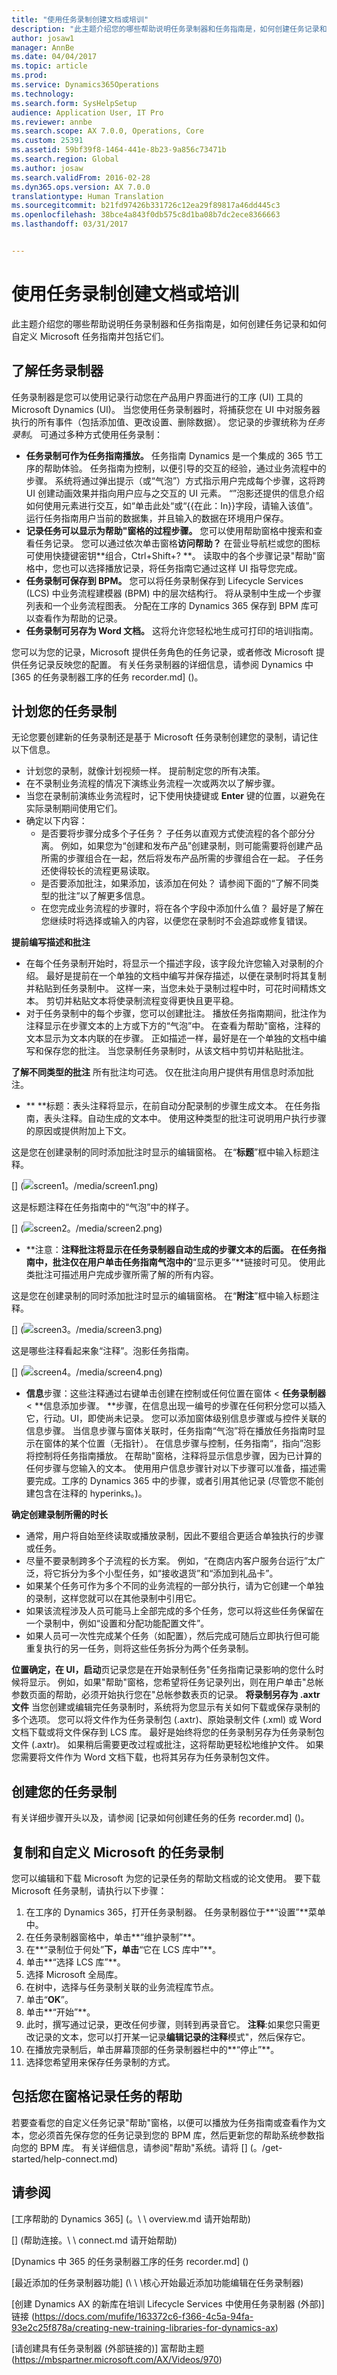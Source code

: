 ```yaml
---
title: "使用任务录制创建文档或培训"
description: "此主题介绍您的哪些帮助说明任务录制器和任务指南是，如何创建任务记录和如何自定义 Microsoft 任务指南并包括它们。"
author: josaw1
manager: AnnBe
ms.date: 04/04/2017
ms.topic: article
ms.prod: 
ms.service: Dynamics365Operations
ms.technology: 
ms.search.form: SysHelpSetup
audience: Application User, IT Pro
ms.reviewer: annbe
ms.search.scope: AX 7.0.0, Operations, Core
ms.custom: 25391
ms.assetid: 59bf39f8-1464-441e-8b23-9a856c73471b
ms.search.region: Global
ms.author: josaw
ms.search.validFrom: 2016-02-28
ms.dyn365.ops.version: AX 7.0.0
translationtype: Human Translation
ms.sourcegitcommit: b21fd97426b331726c12ea29f89817a46dd445c3
ms.openlocfilehash: 38bce4a843f0db575c8d1ba08b7dc2ece8366663
ms.lasthandoff: 03/31/2017


---
```


# <a name="create-documentation-or-training-using-task-recordings"></a>使用任务录制创建文档或培训
此主题介绍您的哪些帮助说明任务录制器和任务指南是，如何创建任务记录和如何自定义 Microsoft 任务指南并包括它们。

<a name="learn-about-task-recorder"></a>了解任务录制器
-------------------------

任务录制器是您可以使用记录行动您在产品用户界面进行的工序 (UI) 工具的 Microsoft Dynamics (UI)。 当您使用任务录制器时，将捕获您在 UI 中对服务器执行的所有事件（包括添加值、更改设置、删除数据）。 您记录的步骤统称为*任务录制*。 可通过多种方式使用任务录制：

-   **任务录制可作为任务指南播放。** 任务指南 Dynamics 是一个集成的 365 节工序的帮助体验。 任务指南为控制，以便引导的交互的经验，通过业务流程中的步骤。 系统将通过弹出提示（或“气泡”）方式指示用户完成每个步骤，这将跨 UI 创建动画效果并指向用户应与之交互的 UI 元素。 “”泡影还提供的信息介绍如何使用元素进行交互，如“单击此处“或“{{在此：In}}字段，请输入该值”。 运行任务指南用户当前的数据集，并且输入的数据在环境用户保存。
-   **记录任务可以显示为帮助"窗格的过程步骤。** 您可以使用帮助窗格中搜索和查看任务记录。 您可以通过依次单击窗格**访问帮助？** 在营业导航栏或您的图标可使用快捷键密钥**组合，Ctrl+Shift+? **。 读取中的各个步骤记录"帮助"窗格中，您也可以选择播放记录，将任务指南它通过这样 UI 指导您完成。
-   **任务录制可保存到 BPM。** 您可以将任务录制保存到 Lifecycle Services (LCS) 中业务流程建模器 (BPM) 中的层次结构行。 将从录制中生成一个步骤列表和一个业务流程图表。 分配在工序的 Dynamics 365 保存到 BPM 库可以查看作为帮助的记录。
-   **任务录制可另存为 Word 文档。** 这将允许您轻松地生成可打印的培训指南。

您可以为您的记录，Microsoft 提供任务角色的任务记录，或者修改 Microsoft 提供任务记录反映您的配置。 有关任务录制器的详细信息，请参阅 Dynamics 中 [365 的任务录制器工序的任务 recorder.md] ()。

## <a name="plan-your-task-recording"></a>计划您的任务录制
无论您要创建新的任务录制还是基于 Microsoft 任务录制创建您的录制，请记住以下信息。

-   计划您的录制，就像计划视频一样。 提前制定您的所有决策。
-   在不录制业务流程的情况下演练业务流程一次或两次以了解步骤。
-   当您在录制前演练业务流程时，记下使用快捷键或 **Enter** 键的位置，以避免在实际录制期间使用它们。
-   确定以下内容：
    -   是否要将步骤分成多个子任务？ 子任务以直观方式使流程的各个部分分离。 例如，如果您为“创建和发布产品”创建录制，则可能需要将创建产品所需的步骤组合在一起，然后将发布产品所需的步骤组合在一起。 子任务还使得较长的流程更易读取。
    -   是否要添加批注，如果添加，该添加在何处？ 请参阅下面的“了解不同类型的批注”以了解更多信息。
    -   在您完成业务流程的步骤时，将在各个字段中添加什么值？ 最好是了解在您继续时将选择或输入的内容，以便您在录制时不会追踪或修复错误。

**提前编写描述和批注**

-   在每个任务录制开始时，将显示一个描述字段，该字段允许您输入对录制的介绍。 最好是提前在一个单独的文档中编写并保存描述，以便在录制时将其复制并粘贴到任务录制中。 这样一来，当您未处于录制过程中时，可花时间精炼文本。 剪切并粘贴文本将使录制流程变得更快且更平稳。
-   对于任务录制中的每个步骤，您可以创建批注。 播放任务指南期间，批注作为注释显示在步骤文本的上方或下方的“气泡”中。 在查看为帮助"窗格，注释的文本显示为文本内联的在步骤。 正如描述一样，最好是在一个单独的文档中编写和保存您的批注。 当您录制任务录制时，从该文档中剪切并粘贴批注。

**了解不同类型的批注** 所有批注均可选。 仅在批注向用户提供有用信息时添加批注。

-   ** **标题：表头注释将显示，在前自动分配录制的步骤生成文本。 在任务指南，表头注释。自动生成的文本中。 使用这种类型的批注可说明用户执行步骤的原因或提供附加上下文。

这是您在创建录制的同时添加批注时显示的编辑窗格。 在“**标题**”框中输入标题注释。 

[] (![screen1。/media/screen1.png)](。/media/screen1.png) 

这是标题注释在任务指南中的“气泡”中的样子。 

[] (![screen2。/media/screen2.png)](。/media/screen2.png)

-   **注意：**注释批注将显示在任务录制器自动生成的步骤文本的后面。 在任务指南中，批注仅在用户单击任务指南气泡中的**“显示更多”**链接时可见。 使用此类批注可描述用户完成步骤所需了解的所有内容。

这是您在创建录制的同时添加批注时显示的编辑窗格。 在“**附注**”框中输入标题注释。 

[] (![screen3。/media/screen3.png)](。/media/screen3.png) 

这是哪些注释看起来象“注释”。泡影任务指南。

[] (![screen4。/media/screen4.png)](。/media/screen4.png)

-   **信息**步骤：这些注释通过右键单击创建在控制或任何位置在窗体 &lt; **任务录制器** &lt; **信息添加步骤。 **步骤，在信息出现一编号的步骤在任何积分您可以插入它，行动。UI，即使尚未记录。 您可以添加窗体级别信息步骤或与控件关联的信息步骤。 当信息步骤与窗体关联时，任务指南“气泡”将在播放任务指南时显示在窗体的某个位置（无指针）。 在信息步骤与控制，任务指南“，指向”泡影将控制将任务指南播放。 在帮助"窗格，注释将显示信息步骤，因为已计算的任何步骤与您输入的文本。 使用用户信息步骤针对以下步骤可以准备，描述需要完成。工序的 Dynamics 365 中的步骤，或者引用其他记录 (尽管您不能创建包含在注释的 hyperinks。)。

**确定创建录制所需的时长**

-   通常，用户将自始至终读取或播放录制，因此不要组合更适合单独执行的步骤或任务。
-   尽量不要录制跨多个子流程的长方案。 例如，“在商店内客户服务台运行”太广泛，将它拆分为多个小型任务，如“接收退货”和“添加到礼品卡”。
-   如果某个任务可作为多个不同的业务流程的一部分执行，请为它创建一个单独的录制，这样您就可以在其他录制中引用它。
-   如果该流程涉及人员可能马上全部完成的多个任务，您可以将这些任务保留在一个录制中，例如“设置和分配功能配置文件”。
-   如果人员可一次性完成某个任务（如配置），然后完成可随后立即执行但可能重复执行的另一任务，则将这些任务拆分为两个任务录制。

**位置确定，在 UI，启动**页记录您是在开始录制任务"任务指南记录影响的您什么时候将显示。 例如，如果"帮助"窗格，您希望将任务记录列出，则在用户单击"总帐参数页面的帮助，必须开始执行您在"总帐参数表页的记录。 **将录制另存为 .axtr 文件** 当您创建或编辑完任务录制时，系统将为您显示有关如何下载或保存录制的多个选项。 您可以将文件作为任务录制包 (.axtr)、原始录制文件 (.xml) 或 Word 文档下载或将文件保存到 LCS 库。 最好是始终将您的任务录制另存为任务录制包文件 (.axtr)。 如果稍后需要更改过程或批注，这将帮助更轻松地维护文件。 如果您需要将文件作为 Word 文档下载，也将其另存为任务录制包文件。

## <a name="create-your-task-recording"></a>创建您的任务录制
有关详细步骤开头以及，请参阅 [记录如何创建任务的任务 recorder.md] ()。

## <a name="copy-and-customize-microsofts-task-recordings"></a>复制和自定义 Microsoft 的任务录制
您可以编辑和下载 Microsoft 为您的记录任务的帮助文档或的论文使用。 要下载 Microsoft 任务录制，请执行以下步骤：

1.  在工序的 Dynamics 365，打开任务录制器。 任务录制器位于**“设置”**菜单中。
2.  在任务录制器窗格中，单击**“维护录制”**。
3.  在**“录制位于何处”**下，单击**“它在 LCS 库中”**。
4.  单击**“选择 LCS 库”**。
5.  选择 Microsoft 全局库。
6.  在树中，选择与任务录制关联的业务流程库节点。
7.  单击“**OK**”。
8.  单击**“开始”**。
9.  此时，撰写通过记录，更改任何步骤，则转到再录音它。 **注释**:如果您只需更改记录的文本，您可以打开某一记录**编辑记录的注释**模式"，然后保存它。
10. 在播放完录制后，单击屏幕顶部的任务录制器栏中的**“停止”**。
11. 选择您希望用来保存任务录制的方式。

## <a name="include-your-task-recordings-in-the-help-pane"></a>包括您在窗格记录任务的帮助
若要查看您的自定义任务记录"帮助"窗格，以便可以播放为任务指南或查看作为文本，您必须首先保存您的任务记录到您的 BPM 库，然后更新您的帮助系统参数指向您的 BPM 库。 有关详细信息，请参阅"帮助"系统。请将 [] (。/get-started/help-connect.md)

<a name="see-also"></a>请参阅
--------

[工序帮助的 Dynamics 365] (。\ \ overview.md 请开始帮助)

[] (帮助连接。\ \ connect.md 请开始帮助)

[Dynamics 中 365 的任务录制器工序的任务 recorder.md] ()

[最近添加的任务录制器功能] (\ \ \核心开始最近添加功能编辑在任务录制器)

[创建 Dynamics AX 的新库在培训 Lifecycle Services 中使用任务录制器 (外部)] 链接 (https://docs.com/mufife/163372c6-f366-4c5a-94fa-93e2c25f878a/creating-new-training-libraries-for-dynamics-ax)

[请创建具有任务录制器 (外部链接的)] 富帮助主题 (https://mbspartner.microsoft.com/AX/Videos/970)


